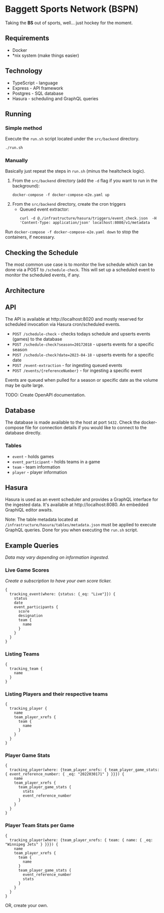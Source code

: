 # Baggett Sports Network (BSPN)
Taking the __BS__ out of sports, well... just hockey for the moment.

## Requirements
* Docker
* *nix system (make things easier)

## Technology
* TypeScript - language
* Express - API framework
* Postgres - SQL database
* Hasura - scheduling and GraphQL queries

## Running
### Simple method
Execute the `run.sh` script located under the `src/backend` directory.
```sh
./run.sh
```
### Manually
Basically just repeat the steps in `run.sh` (minus the healtcheck logic).

1) From the `src/backend` directory (add the `-d` flag if you want to run in the background):
    ```
    docker-compose -f docker-compose-e2e.yaml up
    ```
2) From the `src/backend` directory, create the cron triggers
   * Queued event extractor:
       ```
       curl -d @./infrastructure/hasura/triggers/event_check.json  -H 'Content-Type: application/json' localhost:8080/v1/metadata
       ```
    
Run `docker-compose -f docker-compose-e2e.yaml down` to stop the containers, if necessary.

## Checking the Schedule
The most common use case is to monitor the live schedule which can be done via a POST to `/schedule-check`. This will set up a scheduled event
to monitor the scheduled events, if any.

## Architecture
## API
The API is available at http://localhost:8020 and mostly reserved for scheduled invocation via Hasura cron/scheduled events.

* `POST /schedule-check` - checks todays schedule and upserts events (games) to the database
* `POST /schedule-check?season=20172018` - upserts events for a specific season
* `POST /schedule-check?date=2023-04-18` - upserts events for a specific date
* `POST /event-extraction` - for ingesting queued events
* `POST /events/{referenceNumber}` - for ingesting a specific event

Events are queued when pulled for a season or specific date as the volume may be quite large.

TODO: Create OpenAPI documentation.

## Database
The database is made available to the host at port `5432`. Check the docker-compose file for connection details if you would like to connect to the database directly.

### Tables
* `event` - holds games
* `event_participant` - holds teams in a game
* `team` - team information
* `player` - player information

## Hasura
Hasura is used as an event scheduler and provides a GraphQL interface for the ingested data. It's available at http://localhost:8080. An embedded GraphiQL editor awaits.

Note: The table metadata located at `/infrastructure/hasura/tables/metadata.json` must be applied to execute GraphQL queries. Done for you when executing the `run.sh` script.

## Example Queries
_Data may vary depending on information ingested._

### Live Game Scores
_Create a subscription to have your own score ticker._
```
{
  tracking_event(where: {status: {_eq: "Live"}}) {
    status
    date
    event_participants {
      score
      designation
      team {
        name
      }
    }
  }
}
```

### Listing Teams
```
{
  tracking_team {
    name
  }
}
```

### Listing Players and their respective teams
```
{
  tracking_player {
    name
    team_player_xrefs {
      team {
        name
      }
    }
  }
}
```

### Player Game Stats
```
{
  tracking_player(where: {team_player_xrefs: { team_player_game_stats: { event_reference_number: { _eq: "2022030171" } }}}) {
    name
    team_player_xrefs {
      team_player_game_stats {
        stats
        event_reference_number
      }
    }
  }
}
```

### Player Team Stats per Game
```
{
  tracking_player(where: {team_player_xrefs: { team: { name: { _eq: "Winnipeg Jets" } }}}) {
    name
    team_player_xrefs {
      team {
        name
      }
      team_player_game_stats {
        event_reference_number
        stats
      }
    }
  }
}
```

OR, create your own.